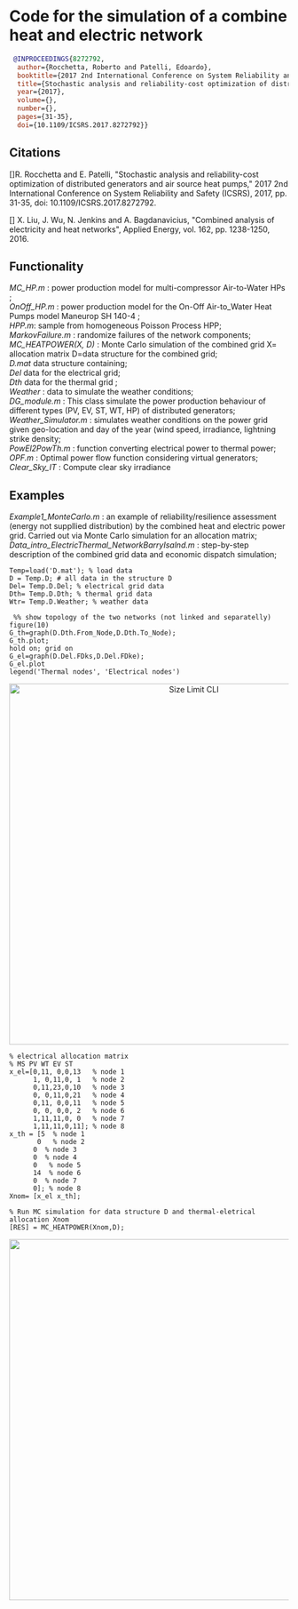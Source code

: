 # Code for the simulation of a combine heat and electric network

``` bibtex
 @INPROCEEDINGS{8272792,
  author={Rocchetta, Roberto and Patelli, Edoardo},
  booktitle={2017 2nd International Conference on System Reliability and Safety (ICSRS)}, 
  title={Stochastic analysis and reliability-cost optimization of distributed generators and air source heat pumps}, 
  year={2017},
  volume={},
  number={},
  pages={31-35},
  doi={10.1109/ICSRS.2017.8272792}}
```

 

## Citations
[]R. Rocchetta and E. Patelli, "Stochastic analysis and reliability-cost optimization of distributed generators and air source heat pumps," 2017 2nd International Conference on System Reliability and Safety (ICSRS), 2017, pp. 31-35, doi: 10.1109/ICSRS.2017.8272792. <br />

[] X. Liu, J. Wu, N. Jenkins and A. Bagdanavicius, "Combined analysis of electricity and heat networks", Applied Energy, vol. 162, pp. 1238-1250, 2016.

## Functionality
_MC_HP.m_ : power production model for multi-compressor Air-to-Water HPs ; <br />
_OnOff_HP.m_ : power production model for the On-Off Air-to_Water Heat Pumps model Maneurop SH 140-4 ; <br />
_HPP.m_: sample from homogeneous Poisson Process HPP; <br />
_MarkovFailure.m_ : randomize failures of the network components; <br />
_MC_HEATPOWER(X, D)_ : Monte Carlo simulation of the combined grid X= allocation matrix D=data structure for the combined grid; <br />
_D.mat_ data structure containing; <br />
  _Del_ data for the electrical grid; <br />
  _Dth_ data for the thermal grid ; <br />
  _Weather_ : data to simulate the weather conditions; <br />
_DG_module.m_ : This class simulate the power production behaviour of different types (PV, EV, ST, WT, HP) of distributed generators; <br />
_Weather_Simulator.m_ : simulates weather conditions on the power grid given geo-location and day of the year (wind speed, irradiance, lightning strike density; <br />
_PowEl2PowTh.m_ :   function converting electrical power to thermal power; <br />
_OPF.m_ : Optimal power flow function considering virtual generators; <br />
_Clear_Sky_IT_ : Compute clear sky irradiance

## Examples 
_Example1_MonteCarlo.m_ : an example of reliability/resilience assessment (energy not suppllied distribution) by the combined heat and electric power grid. Carried out via Monte Carlo simulation for an allocation matrix; <br />
_Data_intro_ElectricThermal_NetworkBarryIsalnd.m_ : step-by-step description of the combined grid data and economic dispatch simulation; <br />


```
Temp=load('D.mat'); % load data
D = Temp.D; # all data in the structure D
Del= Temp.D.Del; % electrical grid data
Dth= Temp.D.Dth; % thermal grid data
Wtr= Temp.D.Weather; % weather data
```

```
 %% show topology of the two networks (not linked and separatelly)
figure(10)
G_th=graph(D.Dth.From_Node,D.Dth.To_Node);
G_th.plot;
hold on; grid on
G_el=graph(D.Del.FDks,D.Del.FDke);
G_el.plot
legend('Thermal nodes', 'Electrical nodes')
```   

<p align="center">
  <img src="./figs/CombinedGridTopology.png" alt="Size Limit CLI" width="650">
</p>


 
```
% electrical allocation matrix
% MS PV WT EV ST 
x_el=[0,11, 0,0,13   % node 1
      1, 0,11,0, 1   % node 2
      0,11,23,0,10   % node 3
      0, 0,11,0,21   % node 4
      0,11, 0,0,11   % node 5
      0, 0, 0,0, 2   % node 6
      1,11,11,0, 0   % node 7
      1,11,11,0,11]; % node 8
x_th = [5  % node 1
       0   % node 2
      0  % node 3
      0  % node 4
      0   % node 5
      14  % node 6
      0  % node 7
      0]; % node 8    
Xnom= [x_el x_th];
```    


```
% Run MC simulation for data structure D and thermal-eletrical allocation Xnom
[RES] = MC_HEATPOWER(Xnom,D); 
```   


<p align="center">
  <img src="./figs/ExampleSimulationResults.png"  width="650">
</p>

 
